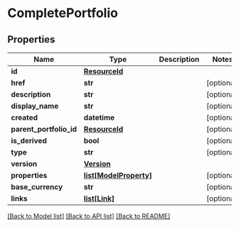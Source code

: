 # CompletePortfolio

## Properties
Name | Type | Description | Notes
------------ | ------------- | ------------- | -------------
**id** | [**ResourceId**](ResourceId.md) |  | 
**href** | **str** |  | [optional] 
**description** | **str** |  | [optional] 
**display_name** | **str** |  | [optional] 
**created** | **datetime** |  | [optional] 
**parent_portfolio_id** | [**ResourceId**](ResourceId.md) |  | [optional] 
**is_derived** | **bool** |  | [optional] 
**type** | **str** |  | [optional] 
**version** | [**Version**](Version.md) |  | 
**properties** | [**list[ModelProperty]**](ModelProperty.md) |  | [optional] 
**base_currency** | **str** |  | [optional] 
**links** | [**list[Link]**](Link.md) |  | [optional] 

[[Back to Model list]](../README.md#documentation-for-models) [[Back to API list]](../README.md#documentation-for-api-endpoints) [[Back to README]](../README.md)


